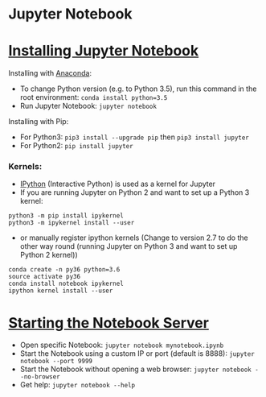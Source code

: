 # Jupyter Notebook

# [Installing Jupyter Notebook](http://jupyter.readthedocs.io/en/latest/install.html)

Installing with [Anaconda](https://www.anaconda.com/download/):
* To change Python version (e.g. to Python 3.5), run this command in the root environment: `conda install python=3.5`
* Run Jupyter Notebook: `jupyter notebook`

Installing with Pip:
* For Python3: `pip3 install --upgrade pip` then `pip3 install jupyter`
* For Python2: `pip install jupyter`


### Kernels: 
* [IPython](https://en.wikipedia.org/wiki/IPython) (Interactive Python) is used as a kernel for Jupyter
* If you are running Jupyter on Python 2 and want to set up a Python 3 kernel: 
```
python3 -m pip install ipykernel
python3 -m ipykernel install --user
```

* or manually register ipython kernels (Change to version 2.7 to do the other way round (running Jupyter on Python 3 and want to set up Python 2 kernel))
```
conda create -n py36 python=3.6
source activate py36
conda install notebook ipykernel
ipython kernel install --user
```

# [Starting the Notebook Server](https://jupyter.readthedocs.io/en/latest/running.html#running)

* Open specific Notebook: `jupyter notebook mynotebook.ipynb`
* Start the Notebook using a custom IP or port (default is 8888): `jupyter notebook --port 9999`
* Start the Notebook without opening a web browser: `jupyter notebook --no-browser`
* Get help: `jupyter notebook --help`

